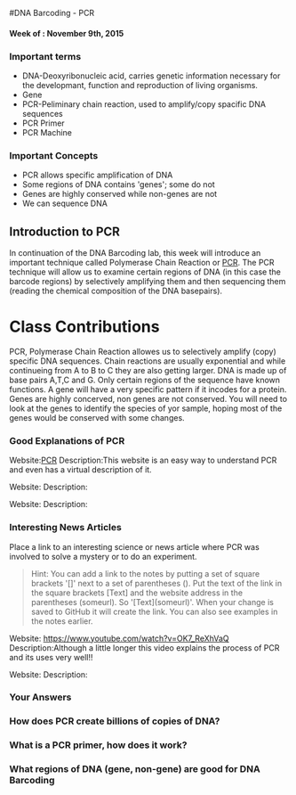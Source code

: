 #DNA Barcoding - PCR
#### Week of : November 9th, 2015

### Important terms

* DNA-Deoxyribonucleic acid, carries genetic information necessary for the developmant, function and reproduction of living organisms.
* Gene
* PCR-Peliminary chain reaction, used to amplify/copy spacific DNA sequences
* PCR Primer
* PCR Machine




### Important Concepts
* PCR allows specific amplification of DNA
* Some regions of DNA contains 'genes'; some do not
* Genes are highly conserved while non-genes are not
* We can sequence DNA



## Introduction to PCR

In continuation of the DNA Barcoding lab, this week will introduce an important technique called Polymerase Chain Reaction or [PCR](https://en.wikipedia.org/wiki/Polymerase_chain_reaction). The PCR technique will allow us to examine certain regions of DNA (in this case the barcode regions) by selectively amplifying them and then sequencing them (reading the chemical composition of the DNA basepairs). 

# Class Contributions
PCR, Polymerase Chain Reaction allowes us to selectively amplify (copy) specific DNA sequences. Chain reactions are usually exponential and while continueing from A to B to C they are also getting larger. DNA is made up of base pairs A,T,C and G. Only certain regions of the sequence have known functions. A gene will have a very specific pattern if it incodes for a protein. Genes are highly concerved, non genes are not conserved. You will need to look at the genes to identify the species of yor sample, hoping most of the genes would be conserved with some changes. 
### Good Explanations of PCR

Website:[PCR](http://learn.genetics.utah.edu/content/labs/pcr/)
Description:This website is an easy way to understand PCR and even has a virtual description of it.

Website:
Description:

Website:
Description:

### Interesting News Articles

Place a link to an interesting science or news article where PCR was involved to solve a mystery or to do an experiment. 

>Hint: You can add a link to the notes by putting a set of square brackets '[]' next to a set of parentheses (). Put the text of the link in the square brackets [Text] and the website address in the parentheses (someurl). So '\[Text](someurl)'. When your change is saved  to GitHub it will create the link. You can also see examples in the notes earlier. 

Website: https://www.youtube.com/watch?v=OK7_ReXhVaQ
Description:Although a little longer this video explains the process of PCR and its uses very well!!

Website:
Description:

### Your Answers

### How does PCR create billions of copies of DNA?
### What is a PCR primer, how does it work?
### What regions of DNA (gene, non-gene) are good for DNA Barcoding
